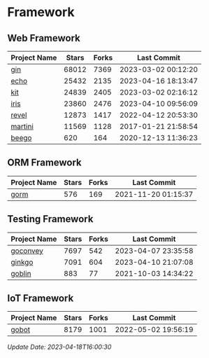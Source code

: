 # Framework

## Web Framework
| Project Name | Stars | Forks | Last Commit |
| ------------ | ----- | ----- | ----------- |
| [gin](https://github.com/gin-gonic/gin) | 68012 | 7369 | 2023-03-02 00:12:20 |
| [echo](https://github.com/labstack/echo) | 25432 | 2135 | 2023-04-16 18:13:47 |
| [kit](https://github.com/go-kit/kit) | 24839 | 2405 | 2023-03-02 02:16:12 |
| [iris](https://github.com/kataras/iris) | 23860 | 2476 | 2023-04-10 09:56:09 |
| [revel](https://github.com/revel/revel) | 12873 | 1417 | 2022-04-12 20:53:30 |
| [martini](https://github.com/go-martini/martini) | 11569 | 1128 | 2017-01-21 21:58:54 |
| [beego](https://github.com/astaxie/beego) | 620 | 164 | 2020-12-13 11:36:23 |

## ORM Framework
| Project Name | Stars | Forks | Last Commit |
| ------------ | ----- | ----- | ----------- |
| [gorm](https://github.com/jinzhu/gorm) | 576 | 169 | 2021-11-20 01:15:37 |

## Testing Framework
| Project Name | Stars | Forks | Last Commit |
| ------------ | ----- | ----- | ----------- |
| [goconvey](https://github.com/smartystreets/goconvey) | 7697 | 542 | 2023-04-07 23:35:58 |
| [ginkgo](https://github.com/onsi/ginkgo) | 7091 | 604 | 2023-04-10 21:07:08 |
| [goblin](https://github.com/franela/goblin) | 883 | 77 | 2021-10-03 14:34:22 |

## IoT Framework
| Project Name | Stars | Forks | Last Commit |
| ------------ | ----- | ----- | ----------- |
| [gobot](https://github.com/hybridgroup/gobot) | 8179 | 1001 | 2022-05-02 19:56:19 |

*Update Date: 2023-04-18T16:00:30*